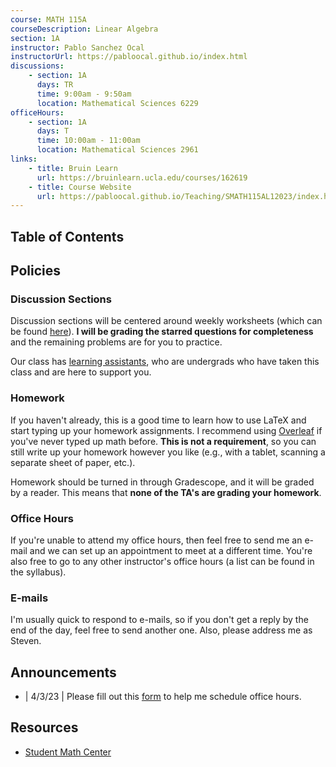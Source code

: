 ```yaml
---
course: MATH 115A
courseDescription: Linear Algebra
section: 1A
instructor: Pablo Sanchez Ocal
instructorUrl: https://pabloocal.github.io/index.html
discussions:
    - section: 1A
      days: TR
      time: 9:00am - 9:50am
      location: Mathematical Sciences 6229
officeHours:
    - section: 1A
      days: T
      time: 10:00am - 11:00am
      location: Mathematical Sciences 2961
links:
    - title: Bruin Learn
      url: https://bruinlearn.ucla.edu/courses/162619
    - title: Course Website
      url: https://pabloocal.github.io/Teaching/SMATH115AL12023/index.html
---
```


## Table of Contents

## Policies

### Discussion Sections

Discussion sections will be centered around weekly worksheets (which can be found [here](https://pabloocal.github.io/Teaching/SMATH115AL12023/index.html#Discussion)). **I will be grading the starred questions for completeness** and the remaining problems are for you to practice.

Our class has [learning assistants](https://ceils.ucla.edu/learning-communities-trainings/learning-assistant-program/), who are undergrads who have taken this class and are here to support you.

### Homework

If you haven't already, this is a good time to learn how to use LaTeX and start typing up your homework assignments. I recommend using [Overleaf](https://www.overleaf.com/) if you've never typed up math before. **This is not a requirement**, so you can still write up your homework however you like (e.g., with a tablet, scanning a separate sheet of paper, etc.).

Homework should be turned in through Gradescope, and it will be graded by a reader. This means that **none of the TA's are grading your homework**.

### Office Hours

If you're unable to attend my office hours, then feel free to send me an e-mail and we can set up an appointment to meet at a different time. You're also free to go to any other instructor's office hours (a list can be found in the syllabus).

### E-mails

I'm usually quick to respond to e-mails, so if you don't get a reply by the end of the day, feel free to send another one. Also, please address me as Steven.

## Announcements

-   | 4/3/23 | Please fill out this [form](https://forms.gle/j9NyCHhXsehEwvZ26) to help me schedule office hours.

## Resources

-   [Student Math Center](https://ww3.math.ucla.edu/student-math-center/)

<!-- ## Notes

-   notes::week-1.md
-   notes::week-2.md
-   notes::week-3.md
-   notes::week-4.md
-   notes::week-5.md
-   notes::week-6.md
-   notes::week-7.md
-   notes::week-8.md
-   notes::week-9.md
-   notes::week-10.md -->
